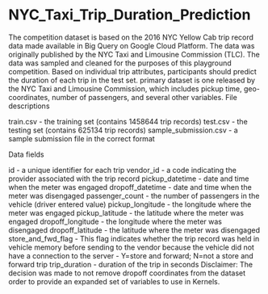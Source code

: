 # NYC_Taxi_Trip_Duration_Prediction

The competition dataset is based on the 2016 NYC Yellow Cab trip record data made available in Big Query on Google Cloud Platform. 
The data was originally published by the NYC Taxi and Limousine Commission (TLC). The data was sampled and cleaned for the purposes of this playground competition.
Based on individual trip attributes, participants should predict the duration of each trip in the test set.
primary dataset is one released by the NYC Taxi and Limousine Commission, which includes pickup time, geo-coordinates, number of passengers, and several other variables.
File descriptions

train.csv - the training set (contains 1458644 trip records)
test.csv - the testing set (contains 625134 trip records)
sample_submission.csv - a sample submission file in the correct format

Data fields

id - a unique identifier for each trip
vendor_id - a code indicating the provider associated with the trip record
pickup_datetime - date and time when the meter was engaged
dropoff_datetime - date and time when the meter was disengaged
passenger_count - the number of passengers in the vehicle (driver entered value)
pickup_longitude - the longitude where the meter was engaged
pickup_latitude - the latitude where the meter was engaged
dropoff_longitude - the longitude where the meter was disengaged
dropoff_latitude - the latitude where the meter was disengaged
store_and_fwd_flag - This flag indicates whether the trip record was held in vehicle memory before sending to the vendor because the vehicle did not have a connection to the server - Y=store and forward; N=not a store and forward trip
trip_duration - duration of the trip in seconds
Disclaimer: The decision was made to not remove dropoff coordinates from the dataset order to provide an expanded set of variables to use in Kernels.

